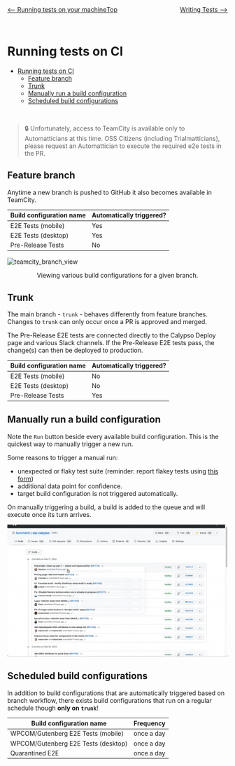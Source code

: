<div style="width: 45%; float:left" align="left"><a href="./tests_local.md"><-- Running tests on your machine</a> </div>
<div style="width: 5%; float:left" align="center"><a href="./../README.md">Top</a></div>
<div style="width: 45%; float:right"align="right"><a href="./writing_tests.md">Writing Tests --></a> </div>

<br><br>

# Running tests on CI

<!-- TOC -->

- [Running tests on CI](#running-tests-on-ci)
  - [Feature branch](#feature-branch)
  - [Trunk](#trunk)
  - [Manually run a build configuration](#manually-run-a-build-configuration)
  - [Scheduled build configurations](#scheduled-build-configurations)

<!-- /TOC -->

<br>

> :lock: Unfortunately, access to TeamCity is available only to Automatticians at this time. OSS Citizens (including Trialmatticians), please request an Automattician to execute the required e2e tests in the PR.

## Feature branch

Anytime a new branch is pushed to GitHub it also becomes available in TeamCity.

| Build configuration name | Automatically triggered? |
| ------------------------ | ------------------------ |
| E2E Tests (mobile)       | Yes                      |
| E2E Tests (desktop)      | Yes                      |
| Pre-Release Tests        | No                       |

![teamcity_branch_view](./resources/teamcity_feature_branch_animation.gif)
<sup><center>Viewing various build configurations for a given branch.</center></sup>

## Trunk

The main branch - `trunk` - behaves differently from feature branches. Changes to `trunk` can only occur once a PR is approved and merged.

The Pre-Release E2E tests are connected directly to the Calypso Deploy page and various Slack channels. If the Pre-Release E2E tests pass, the change(s) can then be deployed to production.

| Build configuration name | Automatically triggered? |
| ------------------------ | ------------------------ |
| E2E Tests (mobile)       | No                       |
| E2E Tests (desktop)      | No                       |
| Pre-Release Tests        | Yes                      |

## Manually run a build configuration

Note the `Run` button beside every available build configuration. This is the quickest way to manually trigger a new run.

Some reasons to trigger a manual run:

- unexpected or flaky test suite (reminder: report flakey tests using [this form](https://github.com/Automattic/wp-calypso/issues/new?assignees=&labels=Flaky+e2e&template=flaky-e2e-spec-report.yml&title=Flaky+E2E%3A+))
- additional data point for confidence.
- target build configuration is not triggered automatically.

On manually triggering a build, a build is added to the queue and will execute once its turn arrives.

![](./resources/teamcity_build_manually_trigger_animation.gif)

## Scheduled build configurations

In addition to build configurations that are automatically triggered based on branch workflow, there exists build configurations that run on a regular schedule though **only on `trunk`**!

| Build configuration name            | Frequency  |
| ----------------------------------- | ---------- |
| WPCOM/Gutenberg E2E Tests (mobile)  | once a day |
| WPCOM/Gutenberg E2E Tests (desktop) | once a day |
| Quarantined E2E                     | once a day |
